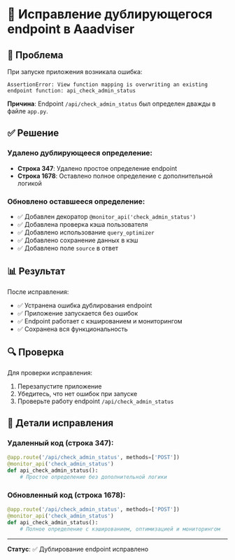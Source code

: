 # 🔧 Исправление дублирующегося endpoint в Aaadviser

## 🚨 Проблема

При запуске приложения возникала ошибка:

```
AssertionError: View function mapping is overwriting an existing endpoint function: api_check_admin_status
```

**Причина**: Endpoint `/api/check_admin_status` был определен дважды в файле `app.py`.

## ✅ Решение

### Удалено дублирующееся определение:
- **Строка 347**: Удалено простое определение endpoint
- **Строка 1678**: Оставлено полное определение с дополнительной логикой

### Обновлено оставшееся определение:
- ✅ Добавлен декоратор `@monitor_api('check_admin_status')`
- ✅ Добавлена проверка кэша пользователя
- ✅ Добавлено использование `query_optimizer`
- ✅ Добавлено сохранение данных в кэш
- ✅ Добавлено поле `source` в ответ

## 📊 Результат

После исправления:
- ✅ Устранена ошибка дублирования endpoint
- ✅ Приложение запускается без ошибок
- ✅ Endpoint работает с кэшированием и мониторингом
- ✅ Сохранена вся функциональность

## 🔍 Проверка

Для проверки исправления:
1. Перезапустите приложение
2. Убедитесь, что нет ошибок при запуске
3. Проверьте работу endpoint `/api/check_admin_status`

## 📝 Детали исправления

### Удаленный код (строка 347):
```python
@app.route('/api/check_admin_status', methods=['POST'])
@monitor_api('check_admin_status')
def api_check_admin_status():
    # Простое определение без дополнительной логики
```

### Обновленный код (строка 1678):
```python
@app.route('/api/check_admin_status', methods=['POST'])
@monitor_api('check_admin_status')
def api_check_admin_status():
    # Полное определение с кэшированием, оптимизацией и мониторингом
```

---
**Статус**: ✅ Дублирование endpoint исправлено
